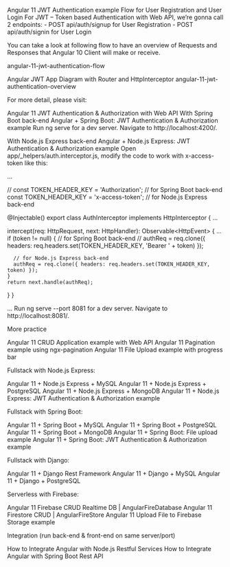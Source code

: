 Angular 11 JWT Authentication example
Flow for User Registration and User Login
For JWT – Token based Authentication with Web API, we’re gonna call 2 endpoints: - POST api/auth/signup for User Registration - POST api/auth/signin for User Login

You can take a look at following flow to have an overview of Requests and Responses that Angular 10 Client will make or receive.

angular-11-jwt-authentication-flow

Angular JWT App Diagram with Router and HttpInterceptor
angular-11-jwt-authentication-overview

For more detail, please visit:

Angular 11 JWT Authentication & Authorization with Web API
With Spring Boot back-end
Angular + Spring Boot: JWT Authentication & Authorization example
Run ng serve for a dev server. Navigate to http://localhost:4200/.

With Node.js Express back-end
Angular + Node.js Express: JWT Authentication & Authorization example
Open app/_helpers/auth.interceptor.js, modify the code to work with x-access-token like this:

...

// const TOKEN_HEADER_KEY = 'Authorization'; // for Spring Boot back-end
const TOKEN_HEADER_KEY = 'x-access-token';   // for Node.js Express back-end

@Injectable()
export class AuthInterceptor implements HttpInterceptor {
  ...

  intercept(req: HttpRequest<any>, next: HttpHandler): Observable<HttpEvent<any>> {
    ...
    if (token != null) {
      // for Spring Boot back-end
      // authReq = req.clone({ headers: req.headers.set(TOKEN_HEADER_KEY, 'Bearer ' + token) });

      // for Node.js Express back-end
      authReq = req.clone({ headers: req.headers.set(TOKEN_HEADER_KEY, token) });
    }
    return next.handle(authReq);
  }
}

...
Run ng serve --port 8081 for a dev server. Navigate to http://localhost:8081/.

More practice

Angular 11 CRUD Application example with Web API
Angular 11 Pagination example using ngx-pagination
Angular 11 File Upload example with progress bar

Fullstack with Node.js Express:

Angular 11 + Node.js Express + MySQL
Angular 11 + Node.js Express + PostgreSQL
Angular 11 + Node.js Express + MongoDB
Angular 11 + Node.js Express: JWT Authentication & Authorization example

Fullstack with Spring Boot:

Angular 11 + Spring Boot + MySQL
Angular 11 + Spring Boot + PostgreSQL
Angular 11 + Spring Boot + MongoDB
Angular 11 + Spring Boot: File upload example
Angular 11 + Spring Boot: JWT Authentication & Authorization example

Fullstack with Django:

Angular 11 + Django Rest Framework
Angular 11 + Django + MySQL
Angular 11 + Django + PostgreSQL

Serverless with Firebase:

Angular 11 Firebase CRUD Realtime DB | AngularFireDatabase
Angular 11 Firestore CRUD | AngularFireStore
Angular 11 Upload File to Firebase Storage example

Integration (run back-end & front-end on same server/port)

How to Integrate Angular with Node.js Restful Services
How to Integrate Angular with Spring Boot Rest API
